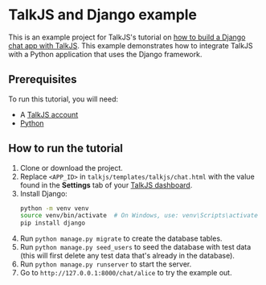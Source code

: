 # TalkJS and Django example

This is an example project for TalkJS's tutorial on [how to build a Django chat app with TalkJS](https://talkjs.com/resources/how-to-build-a-django-chat-app-with-talkjs/). This example demonstrates how to integrate TalkJS with a Python application that uses the Django framework.

## Prerequisites

To run this tutorial, you will need:

- A [TalkJS account](https://talkjs.com/dashboard/login)
- [Python](https://www.python.org/downloads/)

## How to run the tutorial

1. Clone or download the project.
2. Replace `<APP_ID>` in `talkjs/templates/talkjs/chat.html` with the value found in the **Settings** tab of your [TalkJS dashboard](https://talkjs.com/dashboard/login).
3. Install Django:
   ```bash
   python -m venv venv
   source venv/bin/activate  # On Windows, use: venv\Scripts\activate
   pip install django
   ```
4. Run `python manage.py migrate` to create the database tables.
5. Run `python manage.py seed_users` to seed the database with test data (this will first delete any test data that's already in the database).
6. Run `python manage.py runserver` to start the server.
7. Go to `http://127.0.0.1:8000/chat/alice` to try the example out.
